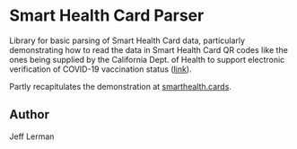 # Smart Health Card Parser

Library for basic parsing of Smart Health Card data,
particularly demonstrating how to read the data
in Smart Health Card QR codes like the ones being
supplied by the California Dept. of Health to support
electronic verification of COVID-19 vaccination status 
([link](https://myvaccinerecord.cdph.ca.gov/)).

Partly recapitulates the demonstration at 
[smarthealth.cards](https://demo-portals.smarthealth.cards/VerifierPortal.html).

## Author
Jeff Lerman